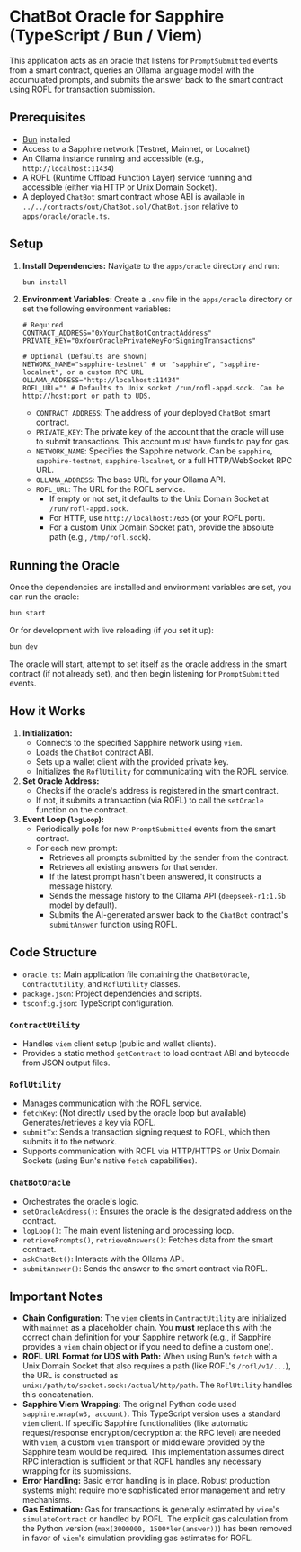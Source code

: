 # ChatBot Oracle for Sapphire (TypeScript / Bun / Viem)

This application acts as an oracle that listens for `PromptSubmitted` events from a smart contract, queries an Ollama language model with the accumulated prompts, and submits the answer back to the smart contract using ROFL for transaction submission.

## Prerequisites

- [Bun](https://bun.sh/) installed
- Access to a Sapphire network (Testnet, Mainnet, or Localnet)
- An Ollama instance running and accessible (e.g., `http://localhost:11434`)
- A ROFL (Runtime Offload Function Layer) service running and accessible (either via HTTP or Unix Domain Socket).
- A deployed `ChatBot` smart contract whose ABI is available in `../../contracts/out/ChatBot.sol/ChatBot.json` relative to `apps/oracle/oracle.ts`.

## Setup

1.  **Install Dependencies:**
    Navigate to the `apps/oracle` directory and run:
    ```bash
    bun install
    ```

2.  **Environment Variables:**
    Create a `.env` file in the `apps/oracle` directory or set the following environment variables:

    ```env
    # Required
    CONTRACT_ADDRESS="0xYourChatBotContractAddress"
    PRIVATE_KEY="0xYourOraclePrivateKeyForSigningTransactions"

    # Optional (Defaults are shown)
    NETWORK_NAME="sapphire-testnet" # or "sapphire", "sapphire-localnet", or a custom RPC URL
    OLLAMA_ADDRESS="http://localhost:11434"
    ROFL_URL="" # Defaults to Unix socket /run/rofl-appd.sock. Can be http://host:port or path to UDS.
    ```

    -   `CONTRACT_ADDRESS`: The address of your deployed `ChatBot` smart contract.
    -   `PRIVATE_KEY`: The private key of the account that the oracle will use to submit transactions. This account must have funds to pay for gas.
    -   `NETWORK_NAME`: Specifies the Sapphire network. Can be `sapphire`, `sapphire-testnet`, `sapphire-localnet`, or a full HTTP/WebSocket RPC URL.
    -   `OLLAMA_ADDRESS`: The base URL for your Ollama API.
    -   `ROFL_URL`: The URL for the ROFL service. 
        -   If empty or not set, it defaults to the Unix Domain Socket at `/run/rofl-appd.sock`.
        -   For HTTP, use `http://localhost:7635` (or your ROFL port).
        -   For a custom Unix Domain Socket path, provide the absolute path (e.g., `/tmp/rofl.sock`).

## Running the Oracle

Once the dependencies are installed and environment variables are set, you can run the oracle:

```bash
bun start
```

Or for development with live reloading (if you set it up):

```bash
bun dev
```

The oracle will start, attempt to set itself as the oracle address in the smart contract (if not already set), and then begin listening for `PromptSubmitted` events.

## How it Works

1.  **Initialization:** 
    -   Connects to the specified Sapphire network using `viem`.
    -   Loads the `ChatBot` contract ABI.
    -   Sets up a wallet client with the provided private key.
    -   Initializes the `RoflUtility` for communicating with the ROFL service.
2.  **Set Oracle Address:** 
    -   Checks if the oracle's address is registered in the smart contract. 
    -   If not, it submits a transaction (via ROFL) to call the `setOracle` function on the contract.
3.  **Event Loop (`logLoop`):**
    -   Periodically polls for new `PromptSubmitted` events from the smart contract.
    -   For each new prompt:
        -   Retrieves all prompts submitted by the sender from the contract.
        -   Retrieves all existing answers for that sender.
        -   If the latest prompt hasn't been answered, it constructs a message history.
        -   Sends the message history to the Ollama API (`deepseek-r1:1.5b` model by default).
        -   Submits the AI-generated answer back to the `ChatBot` contract's `submitAnswer` function using ROFL.

## Code Structure

-   `oracle.ts`: Main application file containing the `ChatBotOracle`, `ContractUtility`, and `RoflUtility` classes.
-   `package.json`: Project dependencies and scripts.
-   `tsconfig.json`: TypeScript configuration.

### `ContractUtility`

-   Handles `viem` client setup (public and wallet clients).
-   Provides a static method `getContract` to load contract ABI and bytecode from JSON output files.

### `RoflUtility`

-   Manages communication with the ROFL service.
-   `fetchKey`: (Not directly used by the oracle loop but available) Generates/retrieves a key via ROFL.
-   `submitTx`: Sends a transaction signing request to ROFL, which then submits it to the network.
-   Supports communication with ROFL via HTTP/HTTPS or Unix Domain Sockets (using Bun's native `fetch` capabilities).

### `ChatBotOracle`

-   Orchestrates the oracle's logic.
-   `setOracleAddress()`: Ensures the oracle is the designated address on the contract.
-   `logLoop()`: The main event listening and processing loop.
-   `retrievePrompts()`, `retrieveAnswers()`: Fetches data from the smart contract.
-   `askChatBot()`: Interacts with the Ollama API.
-   `submitAnswer()`: Sends the answer to the smart contract via ROFL.

## Important Notes

-   **Chain Configuration:** The `viem` clients in `ContractUtility` are initialized with `mainnet` as a placeholder chain. You **must** replace this with the correct chain definition for your Sapphire network (e.g., if Sapphire provides a `viem` chain object or if you need to define a custom one).
-   **ROFL URL Format for UDS with Path:** When using Bun's `fetch` with a Unix Domain Socket that also requires a path (like ROFL's `/rofl/v1/...`), the URL is constructed as `unix:/path/to/socket.sock:/actual/http/path`. The `RoflUtility` handles this concatenation.
-   **Sapphire Viem Wrapping:** The original Python code used `sapphire.wrap(w3, account)`. This TypeScript version uses a standard `viem` client. If specific Sapphire functionalities (like automatic request/response encryption/decryption at the RPC level) are needed with `viem`, a custom `viem` transport or middleware provided by the Sapphire team would be required. This implementation assumes direct RPC interaction is sufficient or that ROFL handles any necessary wrapping for its submissions.
-   **Error Handling:** Basic error handling is in place. Robust production systems might require more sophisticated error management and retry mechanisms.
-   **Gas Estimation:** Gas for transactions is generally estimated by `viem`'s `simulateContract` or handled by ROFL. The explicit gas calculation from the Python version (`max(3000000, 1500*len(answer))`) has been removed in favor of `viem`'s simulation providing gas estimates for ROFL. 